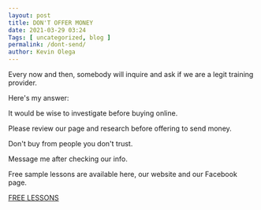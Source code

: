 ```yaml
--- 
layout: post 
title: DON'T OFFER MONEY
date: 2021-03-29 03:24
Tags: [ uncategorized, blog ]
permalink: /dont-send/ 
author: Kevin Olega 
--- 
```

Every now and then, somebody will inquire and ask if we are a legit training provider.

Here's my answer:

It would be wise to investigate before buying online.

Please review our page and research before offering to send money.

Don't buy from people you don't trust.

Message me after checking our info.

Free sample lessons are available here, our website and our Facebook page.

[FREE LESSONS](https://callcentertrainingtips.com/videos)